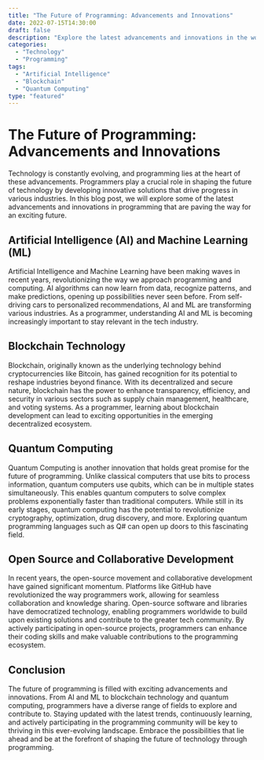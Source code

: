 ```yaml
--- 
title: "The Future of Programming: Advancements and Innovations" 
date: 2022-07-15T14:30:00 
draft: false 
description: "Explore the latest advancements and innovations in the world of programming, and how they are shaping the future of technology." 
categories: 
  - "Technology" 
  - "Programming" 
tags: 
  - "Artificial Intelligence" 
  - "Blockchain" 
  - "Quantum Computing" 
type: "featured" 
--- 
```


# The Future of Programming: Advancements and Innovations 

Technology is constantly evolving, and programming lies at the heart of these advancements. Programmers play a crucial role in shaping the future of technology by developing innovative solutions that drive progress in various industries. In this blog post, we will explore some of the latest advancements and innovations in programming that are paving the way for an exciting future. 

## Artificial Intelligence (AI) and Machine Learning (ML) 

Artificial Intelligence and Machine Learning have been making waves in recent years, revolutionizing the way we approach programming and computing. AI algorithms can now learn from data, recognize patterns, and make predictions, opening up possibilities never seen before. From self-driving cars to personalized recommendations, AI and ML are transforming various industries. As a programmer, understanding AI and ML is becoming increasingly important to stay relevant in the tech industry. 

## Blockchain Technology 

Blockchain, originally known as the underlying technology behind cryptocurrencies like Bitcoin, has gained recognition for its potential to reshape industries beyond finance. With its decentralized and secure nature, blockchain has the power to enhance transparency, efficiency, and security in various sectors such as supply chain management, healthcare, and voting systems. As a programmer, learning about blockchain development can lead to exciting opportunities in the emerging decentralized ecosystem. 

## Quantum Computing 

Quantum Computing is another innovation that holds great promise for the future of programming. Unlike classical computers that use bits to process information, quantum computers use qubits, which can be in multiple states simultaneously. This enables quantum computers to solve complex problems exponentially faster than traditional computers. While still in its early stages, quantum computing has the potential to revolutionize cryptography, optimization, drug discovery, and more. Exploring quantum programming languages such as Q# can open up doors to this fascinating field. 

## Open Source and Collaborative Development 

In recent years, the open-source movement and collaborative development have gained significant momentum. Platforms like GitHub have revolutionized the way programmers work, allowing for seamless collaboration and knowledge sharing. Open-source software and libraries have democratized technology, enabling programmers worldwide to build upon existing solutions and contribute to the greater tech community. By actively participating in open-source projects, programmers can enhance their coding skills and make valuable contributions to the programming ecosystem. 

## Conclusion 

The future of programming is filled with exciting advancements and innovations. From AI and ML to blockchain technology and quantum computing, programmers have a diverse range of fields to explore and contribute to. Staying updated with the latest trends, continuously learning, and actively participating in the programming community will be key to thriving in this ever-evolving landscape. Embrace the possibilities that lie ahead and be at the forefront of shaping the future of technology through programming.
